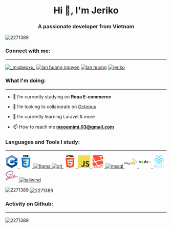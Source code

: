 <h1 align="center">Hi 👋, I'm Jeriko</h1>
<h3 align="center">A passionate developer from Vietnam</h3>

<p align="left"> <img src="https://komarev.com/ghpvc/?username=2271389&label=Profile%20views&color=0e75b6&style=flat" alt="2271389" /> </p>

<h3 align="left">Connect with me:</h3>

***

<p align="left">
<a href="https://twitter.com/_miubeoxu_" target="blank"><img align="center" src="https://raw.githubusercontent.com/rahuldkjain/github-profile-readme-generator/master/src/images/icons/Social/twitter.svg" alt="_miubeoxu_" height="30" width="40" /></a>
<a href="https://linkedin.com/in/lan huong nguyen" target="blank"><img align="center" src="https://raw.githubusercontent.com/rahuldkjain/github-profile-readme-generator/master/src/images/icons/Social/linked-in-alt.svg" alt="lan huong nguyen" height="30" width="40" /></a>
<a href="https://fb.com/lan huong" target="blank"><img align="center" src="https://raw.githubusercontent.com/rahuldkjain/github-profile-readme-generator/master/src/images/icons/Social/facebook.svg" alt="lan huong" height="30" width="40" /></a>
<a href="https://instagram.com/jeriko" target="blank"><img align="center" src="https://raw.githubusercontent.com/rahuldkjain/github-profile-readme-generator/master/src/images/icons/Social/instagram.svg" alt="jeriko" height="30" width="40" /></a>
</p>

<h3 align="left">What I'm doing:</h3>

***

- 🔭 I’m currently studying on **Repa E-commerce**

- 👯 I’m looking to collaborate on [Octopus](https://github.com/Octopus-group)
  
- 🌱 I’m currently learning Laravel & more

- 📫 How to reach me **meoomimi.03@gmail.com**

<h3 align="left">Languages and Tools I study:</h3>

***

<p align="left"> <a href="https://www.w3schools.com/cpp/" target="_blank" rel="noreferrer"> <img src="https://raw.githubusercontent.com/devicons/devicon/master/icons/cplusplus/cplusplus-original.svg" alt="cplusplus" width="40" height="40"/> </a> <a href="https://www.w3schools.com/css/" target="_blank" rel="noreferrer"> <img src="https://raw.githubusercontent.com/devicons/devicon/master/icons/css3/css3-original-wordmark.svg" alt="css3" width="40" height="40"/> </a> <a href="https://www.figma.com/" target="_blank" rel="noreferrer"> <img src="https://www.vectorlogo.zone/logos/figma/figma-icon.svg" alt="figma" width="40" height="40"/> </a> <a href="https://git-scm.com/" target="_blank" rel="noreferrer"> <img src="https://www.vectorlogo.zone/logos/git-scm/git-scm-icon.svg" alt="git" width="40" height="40"/> </a> <a href="https://www.w3.org/html/" target="_blank" rel="noreferrer"> <img src="https://raw.githubusercontent.com/devicons/devicon/master/icons/html5/html5-original-wordmark.svg" alt="html5" width="40" height="40"/> </a> <a href="https://developer.mozilla.org/en-US/docs/Web/JavaScript" target="_blank" rel="noreferrer"> <img src="https://raw.githubusercontent.com/devicons/devicon/master/icons/javascript/javascript-original.svg" alt="javascript" width="40" height="40"/> </a> <a href="https://laravel.com/" target="_blank" rel="noreferrer"> <img src="https://raw.githubusercontent.com/devicons/devicon/master/icons/laravel/laravel-plain-wordmark.svg" alt="laravel" width="40" height="40"/> </a> <a href="https://www.microsoft.com/en-us/sql-server" target="_blank" rel="noreferrer"> <img src="https://www.svgrepo.com/show/303229/microsoft-sql-server-logo.svg" alt="mssql" width="40" height="40"/> </a> <a href="https://www.mysql.com/" target="_blank" rel="noreferrer"> <img src="https://raw.githubusercontent.com/devicons/devicon/master/icons/mysql/mysql-original-wordmark.svg" alt="mysql" width="40" height="40"/> </a> <a href="https://nodejs.org" target="_blank" rel="noreferrer"> <img src="https://raw.githubusercontent.com/devicons/devicon/master/icons/nodejs/nodejs-original-wordmark.svg" alt="nodejs" width="40" height="40"/> </a> <a href="https://reactjs.org/" target="_blank" rel="noreferrer"> <img src="https://raw.githubusercontent.com/devicons/devicon/master/icons/react/react-original-wordmark.svg" alt="react" width="40" height="40"/> </a> <a href="https://sass-lang.com" target="_blank" rel="noreferrer"> <img src="https://raw.githubusercontent.com/devicons/devicon/master/icons/sass/sass-original.svg" alt="sass" width="40" height="40"/> </a> <a href="https://tailwindcss.com/" target="_blank" rel="noreferrer"> <img src="https://www.vectorlogo.zone/logos/tailwindcss/tailwindcss-icon.svg" alt="tailwind" width="40" height="40"/> </a> </p>

<p><img align="left" src="https://github-readme-stats.vercel.app/api/top-langs?username=2271389&show_icons=true&locale=en&layout=compact" alt="2271389" /></p>

<p>&nbsp;<img align="center" src="https://github-readme-stats.vercel.app/api?username=2271389&show_icons=true&locale=en" alt="2271389" /></p>

<h3 align="left">Activity on Github:</h3>

***

<p><img align="center" src="https://github-readme-streak-stats.herokuapp.com/?user=2271389&" alt="2271389" /></p>

